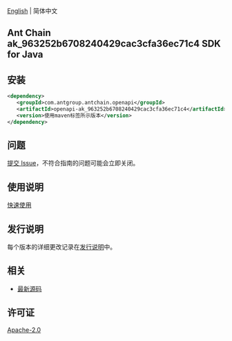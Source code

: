 [English](README.md) | 简体中文

## Ant Chain ak_963252b6708240429cac3cfa36ec71c4 SDK for Java

## 安装

```xml
<dependency>
   <groupId>com.antgroup.antchain.openapi</groupId>
   <artifactId>openapi-ak_963252b6708240429cac3cfa36ec71c4</artifactId>
   <version>使用maven标签所示版本</version>
</dependency>
```

## 问题

[提交 Issue](https://github.com/alipay/antchain-openapi-prod-sdk/issues/new)，不符合指南的问题可能会立即关闭。

## 使用说明

[快速使用](https://github.com/alipay/antchain-openapi-prod-sdk)

## 发行说明

每个版本的详细更改记录在[发行说明](./ChangeLog.txt)中。

## 相关

- [最新源码](https://github.com/alipay/antchain-openapi-prod-sdk/)

## 许可证

[Apache-2.0](http://www.apache.org/licenses/LICENSE-2.0)
